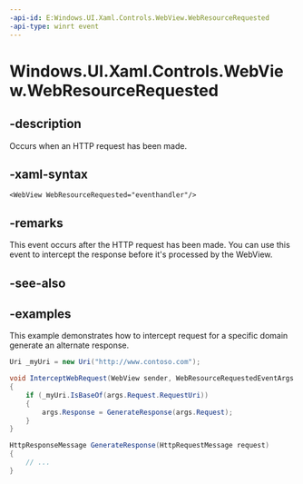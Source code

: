 ```yaml
---
-api-id: E:Windows.UI.Xaml.Controls.WebView.WebResourceRequested
-api-type: winrt event
---
```


<!-- Event syntax.
public event TypedEventHandler WebResourceRequested<WebView, WebViewWebResourceRequestedEventArgs>
-->

# Windows.UI.Xaml.Controls.WebView.WebResourceRequested

## -description

Occurs when an HTTP request has been made.

## -xaml-syntax

```xaml
<WebView WebResourceRequested="eventhandler"/>
```

## -remarks

This event occurs after the HTTP request has been made. You can use this event to intercept the response before it's processed by the WebView.

## -see-also

## -examples

This example demonstrates how to intercept request for a specific domain generate an alternate response.

```csharp
Uri _myUri = new Uri("http://www.contoso.com");

void InterceptWebRequest(WebView sender, WebResourceRequestedEventArgs args)
{
    if (_myUri.IsBaseOf(args.Request.RequestUri))
    {
        args.Response = GenerateResponse(args.Request);
    }
}

HttpResponseMessage GenerateResponse(HttpRequestMessage request)
{
    // ...
}
```